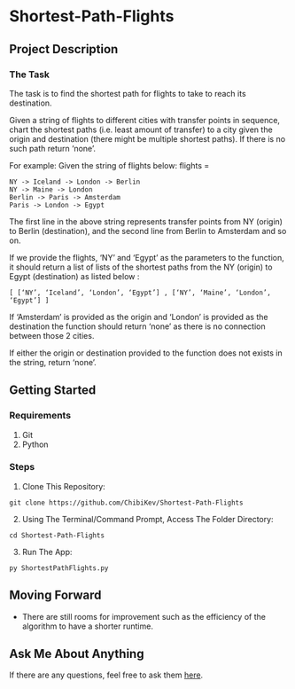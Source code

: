 # Shortest-Path-Flights
## Project Description
### The Task
The task is to find the shortest path for flights to take to reach its destination.

Given a string of flights to different cities with transfer points in sequence, chart the shortest paths (i.e. least amount of transfer) to a city given the origin and destination (there might be multiple shortest paths). If there is no such path return ‘none’.

For example:
Given the string of flights below: 
flights  =
```
NY -> Iceland -> London -> Berlin
NY -> Maine -> London
Berlin -> Paris -> Amsterdam
Paris -> London -> Egypt
```
The first line in the above string represents transfer points from NY (origin) to Berlin (destination), and the second line from Berlin to Amsterdam and so on. 

If we provide the flights, ‘NY’ and ‘Egypt’ as the parameters to the function, it should return a list of lists of the shortest paths from the NY (origin) to Egypt (destination) as listed below : 

`[ [‘NY’, ‘Iceland’, ‘London’, ‘Egypt’] , [‘NY’, ‘Maine’, ‘London’, ‘Egypt’] ]`

If ‘Amsterdam’ is provided as the origin and ‘London’ is provided as the destination the function should return ‘none’ as there is no connection between those 2 cities.

If either the origin or destination provided to the function does not exists in the string, return ‘none’.

## Getting Started
### Requirements
1. Git
2. Python
### Steps
1. Clone This Repository:
```
git clone https://github.com/ChibiKev/Shortest-Path-Flights
```
2. Using The Terminal/Command Prompt, Access The Folder Directory:
```
cd Shortest-Path-Flights
```
3. Run The App:
```
py ShortestPathFlights.py
```

## Moving Forward
- There are still rooms for improvement such as the efficiency of the algorithm to have a shorter runtime.
## Ask Me About Anything
If there are any questions, feel free to ask them [here](https://github.com/ChibiKev/Shortest-Path-Flights/issues).
